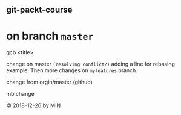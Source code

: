 ## git-packt-course
# on branch `master`
gcb &lt;title&gt; 

change on master <code>(resolving conflict?)</code> 
adding a line for rebasing example. Then more changes on `myfeatures` branch. 

change from orgin/master (github)

mb change

&copy; 2018-12-26 by MIN
